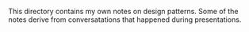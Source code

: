 
This directory contains my own notes on design patterns. Some of the notes derive from conversatations that happened during presentations.
